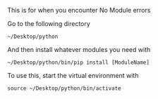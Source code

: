 This is for when you encounter No Module errors

Go to the following directory
```
~/Desktop/python
```
And then install whatever modules you need with
```
~/Desktop/python/bin/pip install [ModuleName]
```
To use this, start the virtual environment with 
```
source ~/Desktop/python/bin/activate
```